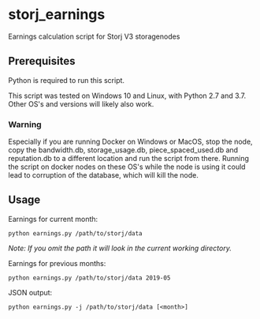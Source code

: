 # storj_earnings
Earnings calculation script for Storj V3 storagenodes

## Prerequisites
Python is required to run this script.

This script was tested on Windows 10 and Linux, with Python 2.7 and 3.7. 
Other OS's and versions will likely also work.

### Warning
Especially if you are running Docker on Windows or MacOS, stop the node, copy the bandwidth.db, storage_usage.db, piece_spaced_used.db and reputation.db to a different location and run the script from there. Running the script on docker nodes on these OS's while the node is using it could lead to corruption of the database, which will kill the node.

## Usage
Earnings for current month:
```
python earnings.py /path/to/storj/data
```
_Note: If you omit the path it will look in the current working directory._


Earnings for previous months:
```
python earnings.py /path/to/storj/data 2019-05
```

JSON output:
```
python earnings.py -j /path/to/storj/data [<month>]
```